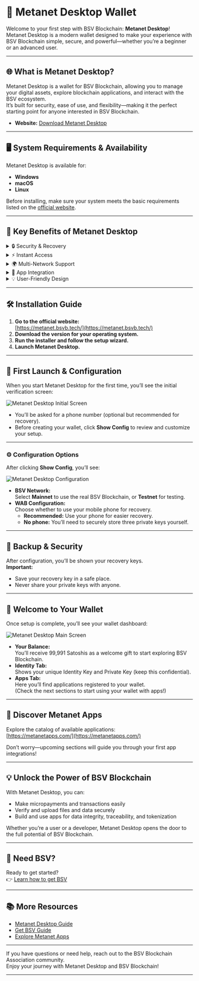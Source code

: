 # 🪪 Metanet Desktop Wallet

Welcome to your first step with BSV Blockchain: **Metanet Desktop**!  
Metanet Desktop is a modern wallet designed to make your experience with BSV Blockchain simple, secure, and powerful—whether you’re a beginner or an advanced user.

---

## 🌐 What is Metanet Desktop?

Metanet Desktop is a wallet for BSV Blockchain, allowing you to manage your digital assets, explore blockchain applications, and interact with the BSV ecosystem.  
It’s built for security, ease of use, and flexibility—making it the perfect starting point for anyone interested in BSV Blockchain.

- **Website:** [Download Metanet Desktop](https://metanet.bsvb.tech/)

---

## 🖥️ System Requirements & Availability

Metanet Desktop is available for:

- **Windows**
- **macOS**
- **Linux**

Before installing, make sure your system meets the basic requirements listed on the [official website](https://metanet.bsvb.tech/).

---

## 🎁 Key Benefits of Metanet Desktop

<details>
<summary>🔒 Security & Recovery</summary>
Metanet Desktop offers advanced security features, including optional phone-based recovery and multi-key backup. Your assets are protected, and you have multiple ways to recover your wallet if needed.
</details>

<details>
<summary>⚡ Instant Access</summary>
Get started in minutes! The setup is quick, and you receive a small amount of BSV (Satoshis) as a welcome gift to explore the blockchain.
</details>

<details>
<summary>🌍 Multi-Network Support</summary>
Easily switch between BSV Blockchain’s mainnet and testnet, perfect for both real transactions and experimentation.
</details>

<details>
<summary>🧩 App Integration</summary>
Connect with a growing catalog of blockchain applications directly from your wallet.
</details>

<details>
<summary>💡 User-Friendly Design</summary>
Intuitive interface designed for both new users and experienced developers.
</details>

---

## 🛠️ Installation Guide

1. **Go to the official website:**  
	 [https://metanet.bsvb.tech/](https://metanet.bsvb.tech/)
2. **Download the version for your operating system.**
3. **Run the installer and follow the setup wizard.**
4. **Launch Metanet Desktop.**

---

## 🚀 First Launch & Configuration

When you start Metanet Desktop for the first time, you’ll see the initial verification screen:

![Metanet Desktop Initial Screen](../../assets/metanet-desktop-init.png)

- You’ll be asked for a phone number (optional but recommended for recovery).
- Before creating your wallet, click **Show Config** to review and customize your setup.

---

### ⚙️ Configuration Options

After clicking **Show Config**, you’ll see:

![Metanet Desktop Configuration](../../assets/metanet-desktop-config.png)

- **BSV Network:**  
	Select **Mainnet** to use the real BSV Blockchain, or **Testnet** for testing.
- **WAB Configuration:**  
	Choose whether to use your mobile phone for recovery.  
	- **Recommended:** Use your phone for easier recovery.
	- **No phone:** You’ll need to securely store three private keys yourself.

---

## 🔑 Backup & Security

After configuration, you’ll be shown your recovery keys.  
**Important:**  
- Save your recovery key in a safe place.
- Never share your private keys with anyone.

---

## 🎉 Welcome to Your Wallet

Once setup is complete, you’ll see your wallet dashboard:

![Metanet Desktop Main Screen](../../assets/metanet-desktop-main.png)

- **Your Balance:**  
	You’ll receive 99,991 Satoshis as a welcome gift to start exploring BSV Blockchain.
- **Identity Tab:**  
	Shows your unique Identity Key and Private Key (keep this confidential).
- **Apps Tab:**  
	Here you’ll find applications registered to your wallet.  
	(Check the next sections to start using your wallet with apps!)

---

## 🧩 Discover Metanet Apps

Explore the catalog of available applications:  
[https://metanetapps.com/](https://metanetapps.com/)

Don’t worry—upcoming sections will guide you through your first app integrations!

---

## 💡 Unlock the Power of BSV Blockchain

With Metanet Desktop, you can:

- Make micropayments and transactions easily
- Verify and upload files and data securely
- Build and use apps for data integrity, traceability, and tokenization

Whether you’re a user or a developer, Metanet Desktop opens the door to the full potential of BSV Blockchain.

---

## 💸 Need BSV?

Ready to get started?  
👉 [Learn how to get BSV](get-bsv/README.md)

---

## 📚 More Resources

- [Metanet Desktop Guide](metanet-desktop-mainnet.md)
- [Get BSV Guide](get-bsv/README.md)
- [Explore Metanet Apps](https://metanetapps.com/)

---

If you have questions or need help, reach out to the BSV Blockchain Association community.  
Enjoy your journey with Metanet Desktop and BSV Blockchain!

---
